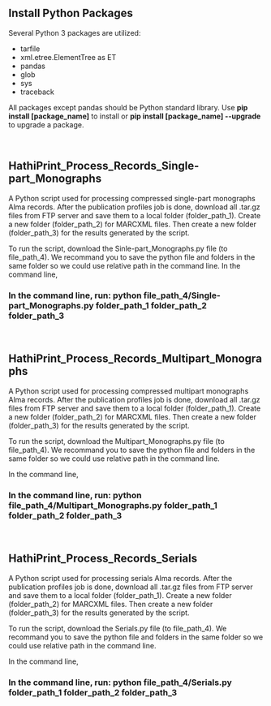 ## Install Python Packages
Several Python 3 packages are utilized:
  - tarfile
  - xml.etree.ElementTree as ET
  - pandas
  - glob
  - sys
  - traceback

All packages except pandas should be Python standard library. Use <b>pip install [package_name]</b> to install or <b>pip install [package_name] --upgrade</b> to upgrade a package.

<br/>

## HathiPrint_Process_Records_Single-part_Monographs

A Python script used for processing compressed single-part monographs Alma records. After the publication profiles job is done, download all .tar.gz files from FTP server and save them to a local folder (folder_path_1). Create a new folder (folder_path_2) for MARCXML files. Then create a new folder (folder_path_3) for the results generated by the script.

To run the script, download the Sinle-part_Monographs.py file (to file_path_4). We recommand you to save the python file and folders in the same folder so we could use relative path in the command line.
In the command line, 
### In the command line, run: python file_path_4/Single-part_Monographs.py folder_path_1 folder_path_2 folder_path_3
<br/>

## HathiPrint_Process_Records_Multipart_Monographs
A Python script used for processing compressed multipart monographs Alma records. After the publication profiles job is done, download all .tar.gz files from FTP server and save them to a local folder (folder_path_1). Create a new folder (folder_path_2) for MARCXML files. Then create a new folder (folder_path_3) for the results generated by the script.

To run the script, download the Multipart_Monographs.py file (to file_path_4). We recommand you to save the python file and folders in the same folder so we could use relative path in the command line.

In the command line, 
### In the command line, run: python file_path_4/Multipart_Monographs.py folder_path_1 folder_path_2 folder_path_3
                           
<br/>

## HathiPrint_Process_Records_Serials
A Python script used for processing serials Alma records. After the publication profiles job is done, download all .tar.gz files from FTP server and save them to a local folder (folder_path_1). Create a new folder (folder_path_2) for MARCXML files. Then create a new folder (folder_path_3) for the results generated by the script.

To run the script, download the Serials.py file (to file_path_4). We recommand you to save the python file and folders in the same folder so we could use relative path in the command line.

In the command line, 
### In the command line, run: python file_path_4/Serials.py folder_path_1 folder_path_2 folder_path_3
